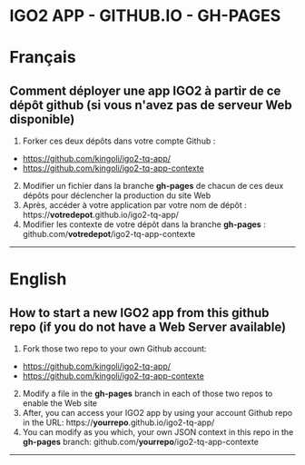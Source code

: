 # IGO2 APP - GITHUB.IO - GH-PAGES


# Français 
## Comment déployer une app IGO2 à partir de ce dépôt github (si vous n'avez pas de serveur Web disponible)

1. Forker ces deux dépôts dans votre compte Github :
* https://github.com/kingoli/igo2-tq-app/
* https://github.com/kingoli/igo2-tq-app-contexte
2. Modifier un fichier dans la branche **gh-pages** de chacun de ces deux dépôts pour déclencher la production du site Web
3. Après, accéder à votre application par votre nom de dépôt : https://**votredepot**.github.io/igo2-tq-app/
4. Modifier les contexte de votre dépôt dans la branche **gh-pages** : github.com/**votredepot**/igo2-tq-app-contexte

---

# English
## How to start a new IGO2 app from this github repo (if you do not have a Web Server available)

1. Fork those two repo to your own Github account:
* https://github.com/kingoli/igo2-tq-app/
* https://github.com/kingoli/igo2-tq-app-contexte
2. Modify a file in the **gh-pages** branch in each of those two repos to enable the Web site
3. After, you can access your IGO2 app by using your account Github repo in the URL: https://**yourrepo**.github.io/igo2-tq-app/
4. You can modify as you which, your own JSON context in this repo in the **gh-pages** branch: github.com/**yourrepo**/igo2-tq-app-contexte

---
